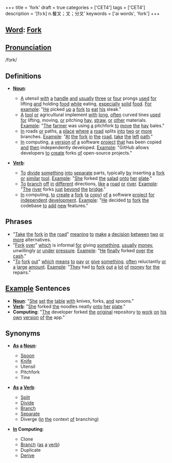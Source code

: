 +++
title = 'fork'
draft = true
categories = ['CET4']
tags = ['CET4']
description = '[fɔːk] n.餐叉；叉；分叉'
keywords = ['ai words', 'fork']
+++

## [Word](/en/post/word/): [Fork](/en/post/fork/)

## [Pronunciation](/en/post/pronunciation/)
/fɔrk/

## Definitions
- **[Noun](/en/post/noun/)**: 
  - [A](/en/post/a/) utensil [with](/en/post/with/) [a](/en/post/a/) [handle](/en/post/handle/) [and](/en/post/and/) [usually](/en/post/usually/) [three](/en/post/three/) [or](/en/post/or/) [four](/en/post/four/) prongs [used](/en/post/used/) [for](/en/post/for/) lifting [and](/en/post/and/) holding [food](/en/post/food/) [while](/en/post/while/) eating, [especially](/en/post/especially/) [solid](/en/post/solid/) [food](/en/post/food/). [For](/en/post/for/) [example](/en/post/example/): "[He](/en/post/he/) picked [up](/en/post/up/) [a](/en/post/a/) [fork](/en/post/fork/) [to](/en/post/to/) [eat](/en/post/eat/) [his](/en/post/his/) steak."
  - [A](/en/post/a/) [tool](/en/post/tool/) [or](/en/post/or/) agricultural implement [with](/en/post/with/) [long](/en/post/long/), [often](/en/post/often/) curved tines [used](/en/post/used/) [for](/en/post/for/) lifting, moving, [or](/en/post/or/) pitching [hay](/en/post/hay/), [straw](/en/post/straw/), [or](/en/post/or/) [other](/en/post/other/) materials. [Example](/en/post/example/): "[The](/en/post/the/) [farmer](/en/post/farmer/) was using [a](/en/post/a/) pitchfork [to](/en/post/to/) [move](/en/post/move/) [the](/en/post/the/) [hay](/en/post/hay/) bales."
  - [In](/en/post/in/) roads [or](/en/post/or/) paths, [a](/en/post/a/) [place](/en/post/place/) [where](/en/post/where/) [a](/en/post/a/) [road](/en/post/road/) splits [into](/en/post/into/) [two](/en/post/two/) [or](/en/post/or/) [more](/en/post/more/) branches. [Example](/en/post/example/): "[At](/en/post/at/) [the](/en/post/the/) [fork](/en/post/fork/) [in](/en/post/in/) [the](/en/post/the/) [road](/en/post/road/), [take](/en/post/take/) [the](/en/post/the/) [left](/en/post/left/) [path](/en/post/path/)."
  - [In](/en/post/in/) computing, [a](/en/post/a/) [version](/en/post/version/) [of](/en/post/of/) [a](/en/post/a/) software [project](/en/post/project/) [that](/en/post/that/) has been copied [and](/en/post/and/) [then](/en/post/then/) independently developed. [Example](/en/post/example/): "GitHub allows developers [to](/en/post/to/) [create](/en/post/create/) forks [of](/en/post/of/) open-source projects."

- **[Verb](/en/post/verb/)**:
  - [To](/en/post/to/) [divide](/en/post/divide/) [something](/en/post/something/) [into](/en/post/into/) [separate](/en/post/separate/) parts, typically [by](/en/post/by/) inserting [a](/en/post/a/) [fork](/en/post/fork/) [or](/en/post/or/) [similar](/en/post/similar/) [tool](/en/post/tool/). [Example](/en/post/example/): "[She](/en/post/she/) forked [the](/en/post/the/) [salad](/en/post/salad/) [onto](/en/post/onto/) [her](/en/post/her/) [plate](/en/post/plate/)."
  - [To](/en/post/to/) [branch](/en/post/branch/) [off](/en/post/off/) [in](/en/post/in/) [different](/en/post/different/) directions, [like](/en/post/like/) [a](/en/post/a/) [road](/en/post/road/) [or](/en/post/or/) [river](/en/post/river/). [Example](/en/post/example/): "[The](/en/post/the/) [river](/en/post/river/) forks [just](/en/post/just/) [beyond](/en/post/beyond/) [the](/en/post/the/) [bridge](/en/post/bridge/)."
  - [In](/en/post/in/) computing, [to](/en/post/to/) [create](/en/post/create/) [a](/en/post/a/) [fork](/en/post/fork/) ([a](/en/post/a/) [copy](/en/post/copy/)) [of](/en/post/of/) [a](/en/post/a/) software [project](/en/post/project/) [for](/en/post/for/) [independent](/en/post/independent/) [development](/en/post/development/). [Example](/en/post/example/): "[He](/en/post/he/) decided [to](/en/post/to/) [fork](/en/post/fork/) [the](/en/post/the/) codebase [to](/en/post/to/) [add](/en/post/add/) [new](/en/post/new/) features."

## Phrases
- "[Take](/en/post/take/) [the](/en/post/the/) [fork](/en/post/fork/) [in](/en/post/in/) [the](/en/post/the/) [road](/en/post/road/)" [meaning](/en/post/meaning/) [to](/en/post/to/) [make](/en/post/make/) [a](/en/post/a/) [decision](/en/post/decision/) [between](/en/post/between/) [two](/en/post/two/) [or](/en/post/or/) [more](/en/post/more/) alternatives.
- "[Fork](/en/post/fork/) [over](/en/post/over/)" [which](/en/post/which/) is informal [for](/en/post/for/) giving [something](/en/post/something/), [usually](/en/post/usually/) [money](/en/post/money/), unwillingly [or](/en/post/or/) [under](/en/post/under/) [pressure](/en/post/pressure/). [Example](/en/post/example/): "[He](/en/post/he/) [finally](/en/post/finally/) forked [over](/en/post/over/) [the](/en/post/the/) [cash](/en/post/cash/)."
- "[To](/en/post/to/) [fork](/en/post/fork/) [out](/en/post/out/)" [which](/en/post/which/) [means](/en/post/means/) [to](/en/post/to/) [pay](/en/post/pay/) [or](/en/post/or/) [give](/en/post/give/) [something](/en/post/something/), [often](/en/post/often/) reluctantly [or](/en/post/or/) [a](/en/post/a/) [large](/en/post/large/) [amount](/en/post/amount/). [Example](/en/post/example/): "[They](/en/post/they/) had [to](/en/post/to/) [fork](/en/post/fork/) [out](/en/post/out/) [a](/en/post/a/) [lot](/en/post/lot/) [of](/en/post/of/) [money](/en/post/money/) [for](/en/post/for/) [the](/en/post/the/) repairs."

## [Example](/en/post/example/) Sentences
- **[Noun](/en/post/noun/)**: "[She](/en/post/she/) [set](/en/post/set/) [the](/en/post/the/) [table](/en/post/table/) [with](/en/post/with/) knives, forks, [and](/en/post/and/) spoons."
- **[Verb](/en/post/verb/)**: "[She](/en/post/she/) forked [the](/en/post/the/) noodles neatly [onto](/en/post/onto/) [her](/en/post/her/) [plate](/en/post/plate/)."
- **Computing**: "[The](/en/post/the/) developer forked [the](/en/post/the/) [original](/en/post/original/) repository [to](/en/post/to/) [work](/en/post/work/) [on](/en/post/on/) [his](/en/post/his/) [own](/en/post/own/) [version](/en/post/version/) [of](/en/post/of/) [the](/en/post/the/) app."

## Synonyms
- **[As](/en/post/as/) [a](/en/post/a/) [Noun](/en/post/noun/)**:
  - [Spoon](/en/post/spoon/)
  - [Knife](/en/post/knife/)
  - Utensil
  - Pitchfork
  - Tine
  
- **[As](/en/post/as/) [a](/en/post/a/) [Verb](/en/post/verb/)**:
  - [Split](/en/post/split/)
  - [Divide](/en/post/divide/)
  - [Branch](/en/post/branch/)
  - [Separate](/en/post/separate/)
  - Diverge ([in](/en/post/in/) [the](/en/post/the/) context [of](/en/post/of/) branching)
  
- **[In](/en/post/in/) Computing**:
  - Clone
  - [Branch](/en/post/branch/) ([as](/en/post/as/) [a](/en/post/a/) [verb](/en/post/verb/))
  - Duplicate
  - [Derive](/en/post/derive/)
